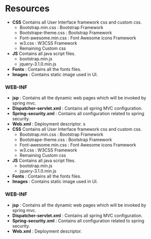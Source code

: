 # 	Resources
-	**CSS** 
Contains all User Interface framework css and custom css.
     -	Bootstrap.min.css : Bootstrap Framework
     -	Bootstrape-theme.css : Bootstrap Framework
     -	Font-awesome.min.css : Font Awesome icons Framework
     -	w3.css : W3CSS Framework
     - Remaining Custom css
-	**JS** 
Contains all java script files.
      -  bootstrap.min.js
      -  jquery-3.1.0.min.js
-	**Fonts** : Contains all the fonts files.
-	**Images** : Contains static image used in UI.

###	 WEB-INF

-	**jsp** : Contains all the dynamic web pages which will be invoked by spring mvc.
-	**Dispatcher-servlet.xml** : Contains all spring  MVC configuration.
-	**Spring-security.xml** : Contains all configuration related to spring security.
-	**Web.xml** : Deployment descriptor.
s
-	**CSS** 
Contains all User Interface framework css and custom css.
    -	Bootstrap.min.css : Bootstrap Framework
    -	Bootstrape-theme.css : Bootstrap Framework
    -	Font-awesome.min.css : Font Awesome icons Framework
    -	w3.css : W3CSS Framework
    - Remaining Custom css
-	**JS** 
Contains all java script files.
      -  bootstrap.min.js
      -  jquery-3.1.0.min.js
-	**Fonts** : Contains all the fonts files.
-	**Images** : Contains static image used in UI.

###	 WEB-INF

-	**jsp** : Contains all the dynamic web pages which will be invoked by spring mvc.
-	**Dispatcher-servlet.xml** : Contains all spring  MVC configuration.
-	**Spring-security.xml** : Contains all configuration related to spring security.
-	**Web.xml** : Deployment descriptor.
